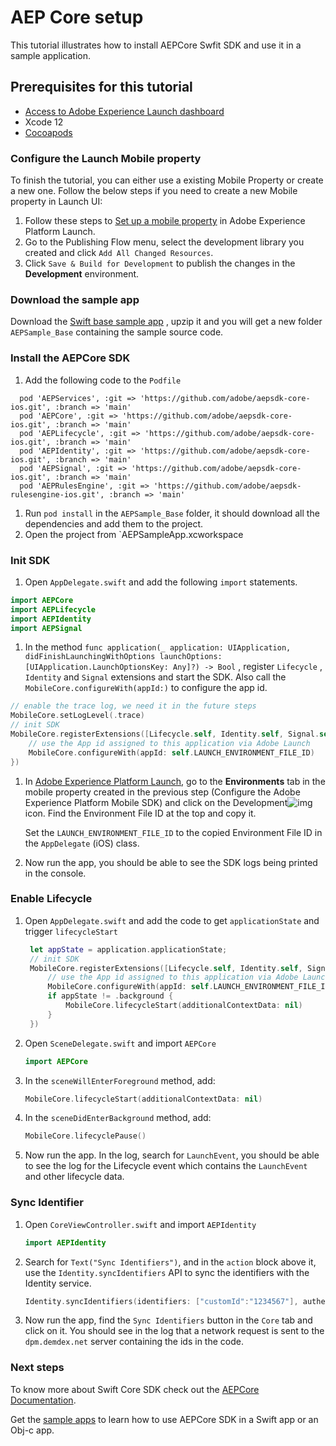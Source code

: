 # AEP Core setup

This tutorial illustrates how to install AEPCore Swfit SDK and use it in a sample application.

## Prerequisites for this tutorial

* [Access to Adobe Experience Launch dashboard](https://launch.adobe.com/)
* Xcode 12
* [Cocoapods](https://cocoapods.org/)

### Configure the Launch Mobile property

To finish the tutorial, you can either use a existing Mobile Property or create a new one. Follow the below steps if you need to create a new Mobile property in Launch UI:

1. Follow these steps to [Set up a mobile property](https://aep-sdks.gitbook.io/docs/getting-started/create-a-mobile-property) in Adobe Experience Platform Launch.
2. Go to the Publishing Flow menu, select the development library you created and click `Add All Changed Resources`.
3. Click `Save & Build for Development` to publish the changes in the **Development** environment.

### Download the sample app

Download the [Swift base sample app](https://github.com/adobe/aepsdk-sample-app-ios/releases/download/1.0.0-beta.1/AEPSample_Base.zip) , upzip it and you will get a new folder `AEPSample_Base` containing the sample source code.

### Install the AEPCore SDK

1. Add the following code to the `Podfile`

```text
  pod 'AEPServices', :git => 'https://github.com/adobe/aepsdk-core-ios.git', :branch => 'main'
  pod 'AEPCore', :git => 'https://github.com/adobe/aepsdk-core-ios.git', :branch => 'main'
  pod 'AEPLifecycle', :git => 'https://github.com/adobe/aepsdk-core-ios.git', :branch => 'main'
  pod 'AEPIdentity', :git => 'https://github.com/adobe/aepsdk-core-ios.git', :branch => 'main'
  pod 'AEPSignal', :git => 'https://github.com/adobe/aepsdk-core-ios.git', :branch => 'main'
  pod 'AEPRulesEngine', :git => 'https://github.com/adobe/aepsdk-rulesengine-ios.git', :branch => 'main'
```

1. Run `pod install` in the `AEPSample_Base` folder, it should download all the dependencies and add them to the project.
2. Open the project from \`AEPSampleApp.xcworkspace

### Init SDK

1. Open `AppDelegate.swift` and add the following `import` statements.

```swift
import AEPCore
import AEPLifecycle
import AEPIdentity
import AEPSignal
```

1. In the method `func application(_ application: UIApplication, didFinishLaunchingWithOptions launchOptions: [UIApplication.LaunchOptionsKey: Any]?) -> Bool` , register `Lifecycle` , `Identity` and `Signal` extensions and start the SDK. Also call the `MobileCore.configureWith(appId:)` to configure the app id. 

```swift
// enable the trace log, we need it in the future steps
MobileCore.setLogLevel(.trace)
// init SDK
MobileCore.registerExtensions([Lifecycle.self, Identity.self, Signal.self], {
    // use the App id assigned to this application via Adobe Launch
    MobileCore.configureWith(appId: self.LAUNCH_ENVIRONMENT_FILE_ID)
})
```

1. In [Adobe Experience Platform Launch](https://experience.adobe.com/launch), go to the **Environments** tab in the mobile property created in the previous step \(Configure the Adobe Experience Platform Mobile SDK\) and click on the Development![img](https://firebasestorage.googleapis.com/v0/b/gitbook-28427.appspot.com/o/assets%2F-Lf1Mc1caFdNCK_mBwhe%2F-Lf1N06T8hdv0-r5jPPN%2F-Lf1N3-ofPO9fLFT1edw%2Fscreen-shot-2018-10-18-at-11.22.17-am.png?generation=1558039279051937&alt=media)icon. Find the Environment File ID at the top and copy it.

   Set the `LAUNCH_ENVIRONMENT_FILE_ID` to the copied Environment File ID in the `AppDelegate` \(iOS\) class.

2. Now run the app, you should be able to see the SDK logs being printed in the console.

### Enable Lifecycle

1. Open `AppDelegate.swift` and add the code to get `applicationState` and trigger `lifecycleStart`

   ```swift
    let appState = application.applicationState;
    // init SDK
    MobileCore.registerExtensions([Lifecycle.self, Identity.self, Signal.self], {
        // use the App id assigned to this application via Adobe Launch
        MobileCore.configureWith(appId: self.LAUNCH_ENVIRONMENT_FILE_ID)
        if appState != .background {
            MobileCore.lifecycleStart(additionalContextData: nil)
        }
    })
   ```

2. Open `SceneDelegate.swift` and import `AEPCore`

   ```swift
   import AEPCore
   ```

3. In the `sceneWillEnterForeground` method, add:

   ```swift
   MobileCore.lifecycleStart(additionalContextData: nil)
   ```

4. In the `sceneDidEnterBackground` method, add:

   ```swift
   MobileCore.lifecyclePause()
   ```

5. Now run the app. In the log, search for `LaunchEvent`, you should be able to see the log for the Lifecycle event which contains the `LaunchEvent` and other lifecycle data.

### Sync Identifier

1. Open `CoreViewController.swift` and import `AEPIdentity`

   ```swift
   import AEPIdentity
   ```
2. Search for `Text("Sync Identifiers")`, and in the `action` block above it, use the `Identity.syncIdentifiers` API to sync the identifiers with the Identity service.

   ```swift
   Identity.syncIdentifiers(identifiers: ["customId":"1234567"], authenticationState: .authenticated)
   ```

3. Now run the app, find the `Sync Identifiers` button in the `Core` tab and click on it. You should see in the log that a network request is sent to the `dpm.demdex.net` server containing the ids in the code.

### Next steps

To know more about Swift Core SDK check out the [AEPCore Documentation](https://github.com/adobe/aepsdk-core-ios/tree/dev/Documentation).

Get the [sample apps](https://github.com/adobe/aepsdk-sample-app-ios) to learn how to use AEPCore SDK in a Swift app or an Obj-c app.

